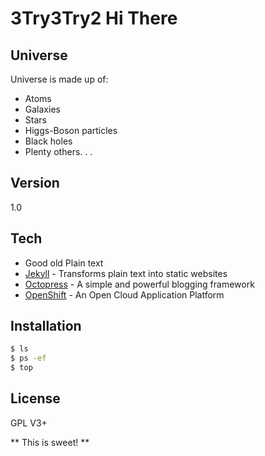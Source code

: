 3Try3Try2 Hi There
==============

Universe
--------

Universe is made up of:

  - Atoms
  - Galaxies
  - Stars
  - Higgs-Boson particles
  - Black holes
  - Plenty others. . .

Version
-------

1.0

Tech
----

* Good old Plain text
* [Jekyll] - Transforms plain text into static websites
* [Octopress] - A simple and powerful blogging framework
* [OpenShift] - An Open Cloud Application Platform

Installation
------------

```sh
$ ls
$ ps -ef
$ top
```

License
-------

GPL V3+


** This is sweet! **

[Jekyll]:http://jekyllrb.com/
[Octopress]:http://octopress.org
[OpenShift]:https://www.openshift.com/

